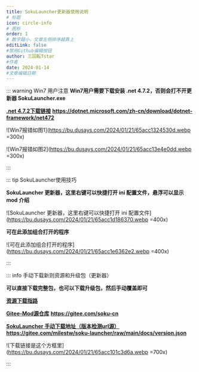 ```yaml
---
title: SokuLauncher更新器使用说明
# 标题
icon: circle-info
# 图标
order: 1
# 数字越小，文章左侧排序越靠上
editLink: false
#禁用Github编辑按钮
author: 三回転Tstar
#作者
date: 2024-01-14
#文章编辑日期
---
```




::: warning Win7 用户注意
**Win7用户需要下载安装 .net 4.7.2，否则会打不开更新器 SokuLauncher.exe**

[**.net 4.7.2下载链接**](https://dotnet.microsoft.com/zh-cn/download/dotnet-framework/net472)
**https://dotnet.microsoft.com/zh-cn/download/dotnet-framework/net472**

![Win7报错如图1](https://bu.dusays.com/2024/01/21/65acc1324530d.webp =300x)

![Win7报错如图2](https://bu.dusays.com/2024/01/21/65acc13e4e0dd.webp =300x)

:::

::: tip SokuLauncher使用技巧

**SokuLauncher 更新器，这里右键可以快捷打开 ini 配置文件，悬浮可以显示 mod 介绍**

![SokuLauncher 更新器，这里右键可以快捷打开 ini 配置文件](https://bu.dusays.com/2024/01/21/65acc1d186370.webp =400x)

**可在此添加组合打开的程序**

![可在此添加组合打开的程序](https://bu.dusays.com/2024/01/21/65acc1e6362e2.webp =400x)

:::

::: info 手动下载新则资源和升级包（更新器）

**可以直接下载完整包，也可以下载升级包，然后手动覆盖即可**

[**资源下载指路**](../about/#非想天则资源下载指路) 

[**Gitee-Mod源仓库**](https://gitee.com/soku-cn) **https://gitee.com/soku-cn**


[**SokuLauncher 手动下载地址（版本检测url源）**](https://gitee.com/milestw/soku-launcher/raw/main/docs/version.json)  
**https://gitee.com/milestw/soku-launcher/raw/main/docs/version.json**

![下载链接是这个方框里](https://bu.dusays.com/2024/01/21/65acc101c3d6a.webp =700x)

:::

<!-- 
::: warning 有时候打开的时候检测启动器版本更新会超时，请手动点检查更新

**有时候打开的时候检测启动器版本更新会超时，请手动更新**

![有时候打开的时候检测启动器版本更新会超时，请手动更新](https://bu.dusays.com/2024/01/16/65a690831158b.png =400x)

:::
-->

